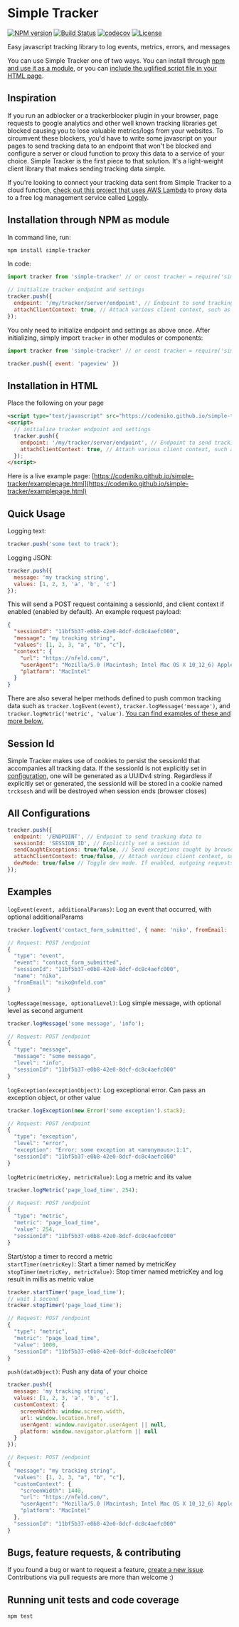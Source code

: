 Simple Tracker
===============
[![NPM version](https://img.shields.io/npm/v/simple-tracker.svg)](https://npmjs.org/package/simple-tracker)
[![Build Status](https://travis-ci.com/codeniko/simple-tracker.svg?branch=master)](https://travis-ci.com/codeniko/simple-tracker)
[![codecov](https://codecov.io/gh/codeniko/simple-tracker/branch/master/graph/badge.svg)](https://codecov.io/gh/codeniko/simple-tracker)
[![License](https://img.shields.io/badge/license-MIT-blue.svg)](https://github.com/codeniko/simple-tracker/blob/master/LICENSE)

Easy javascript tracking library to log events, metrics, errors, and messages

You can use Simple Tracker one of two ways. You can install through [npm and use it as a module](#installation-through-npm-as-module), or you can [include the uglified script file in your HTML page](#installation-in-html).

Inspiration
------------
If you run an adblocker or a trackerblocker plugin in your browser, page requests to google analytics and other well known tracking libraries get blocked causing you to lose valuable metrics/logs from your websites. To circumvent these blockers, you'd have to write some javascript on your pages to send tracking data to an endpoint that won't be blocked and configure a server or cloud function to proxy this data to a service of your choice. Simple Tracker is the first piece to that solution. It's a light-weight client library that makes sending tracking data simple.

If you're looking to connect your tracking data sent from Simple Tracker to a cloud function, [check out this project that uses AWS Lambda](https://github.com/codeniko/log.nfeld.com/blob/master/src/track.js) to proxy data to a free log management service called [Loggly](https://www.loggly.com/).


Installation through NPM as module
------------
In command line, run:
```sh
npm install simple-tracker
```
In code:
```javascript
import tracker from 'simple-tracker' // or const tracker = require('simple-tracker')

// initialize tracker endpoint and settings
tracker.push({
  endpoint: '/my/tracker/server/endpoint', // Endpoint to send tracking data to
  attachClientContext: true, // Attach various client context, such as useragent, platform, and page url
});
```

You only need to initialize endpoint and settings as above once. After initializing, simply import `tracker` in other modules or components:
```javascript
import tracker from 'simple-tracker' // or const tracker = require('simple-tracker')

tracker.push({ event: 'pageview' })
```


Installation in HTML
------------
Place the following on your page
```html
<script type="text/javascript" src="https://codeniko.github.io/simple-tracker/dist/simple-tracker.min.js"></script>
<script>
  // initialize tracker endpoint and settings
  tracker.push({
    endpoint: '/my/tracker/server/endpoint', // Endpoint to send tracking data to
    attachClientContext: true, // Attach various client context, such as useragent, platform, and page url
  });
</script>
```

Here is a live example page: [https://codeniko.github.io/simple-tracker/examplepage.html](https://codeniko.github.io/simple-tracker/examplepage.html)

Quick Usage
-----
Logging text:
```javascript
tracker.push('some text to track');
```

Logging JSON:
```javascript
tracker.push({
  message: 'my tracking string',
  values: [1, 2, 3, 'a', 'b', 'c']
});
```

This will send a POST request containing a sessionId, and client context if enabled (enabled by default). An example request payload:
```json
{
  "sessionId": "11bf5b37-e0b8-42e0-8dcf-dc8c4aefc000",
  "message": "my tracking string",
  "values": [1, 2, 3, "a", "b", "c"],
  "context": {
    "url": "https://nfeld.com/",
    "userAgent": "Mozilla/5.0 (Macintosh; Intel Mac OS X 10_12_6) AppleWebKit/537.36 (KHTML, like Gecko) Chrome/65.0.3325.181 Safari/537.36",
    "platform": "MacIntel"
  }
}
```

There are also several helper methods defined to push common tracking data such as `tracker.logEvent(event)`, `tracker.logMessage('message')`, and `tracker.logMetric('metric', 'value')`. [You can find examples of these and more below.](#examples)

Session Id
-----
Simple Tracker makes use of cookies to persist the sessionId that accompanies all tracking data. If the sessionId is not explicitly set in [configuration](#all-configurations), one will be generated as a UUIDv4 string. Regardless if explicitly set or generated, the sessionId will be stored in a cookie named `trcksesh` and will be destroyed when session ends (browser closes)

All Configurations
-----
```javascript
tracker.push({
  endpoint: '/ENDPOINT', // Endpoint to send tracking data to
  sessionId: 'SESSION_ID', // Explicitly set a session id
  sendCaughtExceptions: true/false, // Send exceptions caught by browser. DEFAULT: false
  attachClientContext: true/false, // Attach various client context, such as useragent, platform, and page url. DEFAULT: true
  devMode: true/false // Toggle dev mode. If enabled, outgoing requests are blocked and logged for debugging instead. DEFAULT: false
});
```

Examples
-----
`logEvent(event, additionalParams)`: Log an event that occurred, with optional additionalParams
```javascript
tracker.logEvent('contact_form_submitted', { name: 'niko', fromEmail: 'niko@nfeld.com' });

// Request: POST /endpoint
{
  "type": "event",
  "event": "contact_form_submitted",
  "sessionId": "11bf5b37-e0b8-42e0-8dcf-dc8c4aefc000",
  "name": "niko",
  "fromEmail": "niko@nfeld.com"
}
```

`logMessage(message, optionalLevel)`: Log simple message, with optional level as second argument
```javascript
tracker.logMessage('some message', 'info');

// Request: POST /endpoint
{
  "type": "message",
  "message": "some message",
  "level": "info",
  "sessionId": "11bf5b37-e0b8-42e0-8dcf-dc8c4aefc000"
}
```

`logException(exceptionObject)`: Log exceptional error. Can pass an exception object, or other value
```javascript
tracker.logException(new Error('some exception').stack);

// Request: POST /endpoint
{
  "type": "exception",
  "level": "error",
  "exception": "Error: some exception at <anonymous>:1:1",
  "sessionId": "11bf5b37-e0b8-42e0-8dcf-dc8c4aefc000"
}
```

`logMetric(metricKey, metricValue)`: Log a metric and its value
```javascript
tracker.logMetric('page_load_time', 254);

// Request: POST /endpoint
{
  "type": "metric",
  "metric": "page_load_time",
  "value": 254,
  "sessionId": "11bf5b37-e0b8-42e0-8dcf-dc8c4aefc000"
}
```

Start/stop a timer to record a metric  
`startTimer(metricKey)`: Start a timer named by metricKey  
`stopTimer(metricKey, metricValue)`: Stop timer named metricKey and log result in millis as metric value
```javascript
tracker.startTimer('page_load_time');
// wait 1 second
tracker.stopTimer('page_load_time');

// Request: POST /endpoint
{
  "type": "metric",
  "metric": "page_load_time",
  "value": 1000,
  "sessionId": "11bf5b37-e0b8-42e0-8dcf-dc8c4aefc000"
}
```

`push(dataObject)`: Push any data of your choice
```javascript
tracker.push({
  message: 'my tracking string',
  values: [1, 2, 3, 'a', 'b', 'c'],
  customContext: {
    screenWidth: window.screen.width,
    url: window.location.href,
    userAgent: window.navigator.userAgent || null,
    platform: window.navigator.platform || null
  }
});

// Request: POST /endpoint
{
  "message": "my tracking string",
  "values": [1, 2, 3, "a", "b", "c"],
  "customContext": {
    "screenWidth": 1440,
    "url": "https://nfeld.com/",
    "userAgent": "Mozilla/5.0 (Macintosh; Intel Mac OS X 10_12_6) AppleWebKit/537.36 (KHTML, like Gecko) Chrome/65.0.3325.181 Safari/537.36",
    "platform": "MacIntel"
  },
  "sessionId": "11bf5b37-e0b8-42e0-8dcf-dc8c4aefc000"
}
```

Bugs, feature requests, & contributing
-----
If you found a bug or want to request a feature, [create a new issue](https://github.com/codeniko/simple-tracker/issues). Contributions via pull requests are more than welcome :)

Running unit tests and code coverage
----------
```sh
npm test
```
